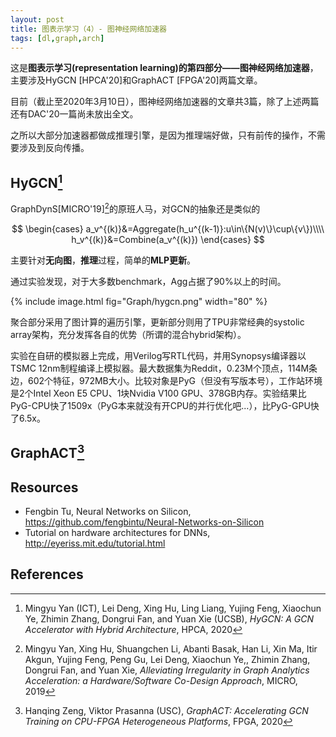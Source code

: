 ```yaml
---
layout: post
title: 图表示学习（4）- 图神经网络加速器
tags: [dl,graph,arch]
---
```


这是**图表示学习(representation learning)的第四部分——图神经网络加速器**，主要涉及HyGCN [HPCA'20]和GraphACT [FPGA'20]两篇文章。

目前（截止至2020年3月10日），图神经网络加速器的文章共3篇，除了上述两篇还有DAC'20一篇尚未放出全文。

<!--more-->

之所以大部分加速器都做成推理引擎，是因为推理端好做，只有前传的操作，不需要涉及到反向传播。

## HyGCN[^1]
GraphDynS[MICRO'19][^2]的原班人马，对GCN的抽象还是类似的

$$
\begin{cases}
a_v^{(k)}&=Aggregate(h_u^{(k-1)}:u\in\{N(v)\}\cup\{v\})\\\\
h_v^{(k)}&=Combine(a_v^{(k)})
\end{cases}
$$

主要针对**无向图**，**推理**过程，简单的**MLP更新**。

通过实验发现，对于大多数benchmark，Agg占据了90%以上的时间。

{% include image.html fig="Graph/hygcn.png" width="80" %}

聚合部分采用了图计算的遍历引擎，更新部分则用了TPU非常经典的systolic array架构，充分发挥各自的优势（所谓的混合hybrid架构）。

实验在自研的模拟器上完成，用Verilog写RTL代码，并用Synopsys编译器以TSMC 12nm制程编译上模拟器。最大数据集为Reddit，0.23M个顶点，114M条边，602个特征，972MB大小。比较对象是PyG（但没有写版本号），工作站环境是2个Intel Xeon E5 CPU、1块Nvidia V100 GPU、378GB内存。实验结果比PyG-CPU快了1509x（PyG本来就没有开CPU的并行优化吧...），比PyG-GPU快了6.5x。

## GraphACT[^3]


## Resources
* Fengbin Tu, Neural Networks on Silicon, <https://github.com/fengbintu/Neural-Networks-on-Silicon>
* Tutorial on hardware architectures for DNNs, <http://eyeriss.mit.edu/tutorial.html>

## References
[^1]: Mingyu Yan (ICT), Lei Deng, Xing Hu, Ling Liang, Yujing Feng, Xiaochun Ye, Zhimin Zhang, Dongrui Fan, and Yuan Xie (UCSB), *HyGCN: A GCN Accelerator with Hybrid Architecture*, HPCA, 2020
[^2]: Mingyu Yan, Xing Hu, Shuangchen Li, Abanti Basak, Han Li, Xin Ma, Itir Akgun, Yujing Feng, Peng Gu, Lei Deng, Xiaochun Ye,, Zhimin Zhang, Dongrui Fan, and Yuan Xie, *Alleviating Irregularity in Graph Analytics Acceleration: a Hardware/Software Co-Design Approach*, MICRO, 2019
[^3]: Hanqing Zeng, Viktor Prasanna (USC), *GraphACT: Accelerating GCN Training on CPU-FPGA Heterogeneous Platforms*, FPGA, 2020
[^4]: *Hardware Acceleration of Graph Neural Networks*, DAC, 2020